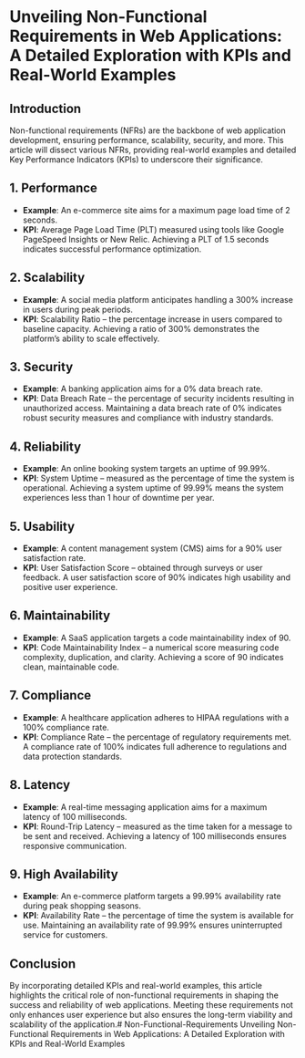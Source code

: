 # Unveiling Non-Functional Requirements in Web Applications: A Detailed Exploration with KPIs and Real-World Examples

## Introduction

Non-functional requirements (NFRs) are the backbone of web application development, ensuring performance, scalability, security, and more. This article will dissect various NFRs, providing real-world examples and detailed Key Performance Indicators (KPIs) to underscore their significance.

## 1. Performance

- **Example**: An e-commerce site aims for a maximum page load time of 2 seconds.
- **KPI**: Average Page Load Time (PLT) measured using tools like Google PageSpeed Insights or New Relic. Achieving a PLT of 1.5 seconds indicates successful performance optimization.

## 2. Scalability

- **Example**: A social media platform anticipates handling a 300% increase in users during peak periods.
- **KPI**: Scalability Ratio – the percentage increase in users compared to baseline capacity. Achieving a ratio of 300% demonstrates the platform’s ability to scale effectively.

## 3. Security

- **Example**: A banking application aims for a 0% data breach rate.
- **KPI**: Data Breach Rate – the percentage of security incidents resulting in unauthorized access. Maintaining a data breach rate of 0% indicates robust security measures and compliance with industry standards.

## 4. Reliability

- **Example**: An online booking system targets an uptime of 99.99%.
- **KPI**: System Uptime – measured as the percentage of time the system is operational. Achieving a system uptime of 99.99% means the system experiences less than 1 hour of downtime per year.

## 5. Usability

- **Example**: A content management system (CMS) aims for a 90% user satisfaction rate.
- **KPI**: User Satisfaction Score – obtained through surveys or user feedback. A user satisfaction score of 90% indicates high usability and positive user experience.

## 6. Maintainability

- **Example**: A SaaS application targets a code maintainability index of 90.
- **KPI**: Code Maintainability Index – a numerical score measuring code complexity, duplication, and clarity. Achieving a score of 90 indicates clean, maintainable code.

## 7. Compliance

- **Example**: A healthcare application adheres to HIPAA regulations with a 100% compliance rate.
- **KPI**: Compliance Rate – the percentage of regulatory requirements met. A compliance rate of 100% indicates full adherence to regulations and data protection standards.

## 8. Latency

- **Example**: A real-time messaging application aims for a maximum latency of 100 milliseconds.
- **KPI**: Round-Trip Latency – measured as the time taken for a message to be sent and received. Achieving a latency of 100 milliseconds ensures responsive communication.

## 9. High Availability

- **Example**: An e-commerce platform targets a 99.99% availability rate during peak shopping seasons.
- **KPI**: Availability Rate – the percentage of time the system is available for use. Maintaining an availability rate of 99.99% ensures uninterrupted service for customers.

## Conclusion

By incorporating detailed KPIs and real-world examples, this article highlights the critical role of non-functional requirements in shaping the success and reliability of web applications. Meeting these requirements not only enhances user experience but also ensures the long-term viability and scalability of the application.# Non-Functional-Requirements
Unveiling Non-Functional Requirements in Web Applications: A Detailed Exploration with KPIs and Real-World Examples
